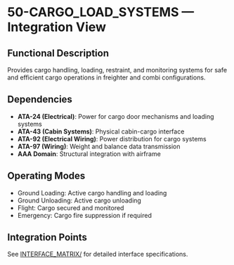 # 50-CARGO_LOAD_SYSTEMS — Integration View

## Functional Description

Provides cargo handling, loading, restraint, and monitoring systems for safe and efficient cargo operations in freighter and combi configurations.

## Dependencies

- **ATA-24 (Electrical)**: Power for cargo door mechanisms and loading systems
- **ATA-43 (Cabin Systems)**: Physical cabin-cargo interface
- **ATA-92 (Electrical Wiring)**: Power distribution for cargo systems
- **ATA-97 (Wiring)**: Weight and balance data transmission
- **AAA Domain**: Structural integration with airframe

## Operating Modes

- Ground Loading: Active cargo handling and loading
- Ground Unloading: Active cargo unloading
- Flight: Cargo secured and monitored
- Emergency: Cargo fire suppression if required

## Integration Points

See [INTERFACE_MATRIX/](./INTERFACE_MATRIX/) for detailed interface specifications.
